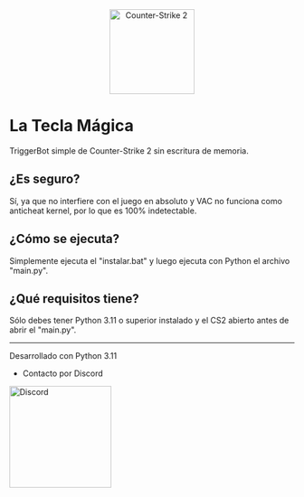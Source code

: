 <div align="center">
<img src="https://preview.redd.it/counter-strike-2s-steam-banner-is-finally-finished-v0-tbxhzs3kkzqb1.png?auto=webp&s=8d5c33b3ce1397955cf5e2fc9ecc61aa0e4e8a1a" height="150" alt="Counter-Strike 2" />
</div>

# La Tecla Mágica

TriggerBot simple de Counter-Strike 2 sin escritura de memoria.

## ¿Es seguro?
Sí, ya que no interfiere con el juego en absoluto y VAC no funciona como anticheat kernel, por lo que es 100% indetectable.

## ¿Cómo se ejecuta?
Simplemente ejecuta el "instalar.bat" y luego ejecuta con Python el archivo "main.py".

## ¿Qué requisitos tiene?
Sólo debes tener Python 3.11 o superior instalado y el CS2 abierto antes de abrir el "main.py".

-----------------------------------------------------------------------------------------

Desarrollado con Python 3.11
- Contacto por Discord
  
<a href="https://discord.gg/EETZeRU9Mm"><img src="https://static.wikia.nocookie.net/shingekinokyojin/images/4/42/Discord_button.png/revision/latest?cb=20170314211136" height="180" alt="Discord" /></a>
